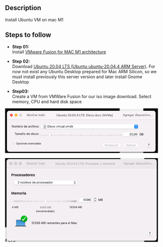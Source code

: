## Description
Install Ubuntu VM on mac M1

## Steps to follow

- **Step 01:**<br>
Install [VMware Fusion for MAC M1 architecture](https://www.vmware.com/es/products/fusion.html)

- **Step 02:**<br>
Download [Ubuntu 20.04 LTS (Ubuntu ubuntu-20.04.4 ARM Server)](https://ubuntu.com/download/server/arm). For now not exist any Ubuntu Desktop prepared for Mac ARM Silicon, so we must install previously this server version and later install Gnome Desktop

- **Step03:**<br>
Create a VM from VMWare Fusion for our iso image download. Select memory, CPU and hard disk space

![VM Hard disk](captures/vm_hd.png "VM Hard disk")


![VM Memory](captures/vm_memory.png "VM Memory")
